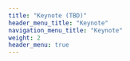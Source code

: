 ```yaml
---
title: "Keynote (TBD)"
header_menu_title: "Keynote"
navigation_menu_title: "Keynote"
weight: 2
header_menu: true
---
```

